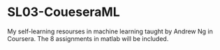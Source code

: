 # SL03-CoueseraML
My self-learning resourses in machine learning taught by Andrew Ng in Coursera.
The 8 assignments in matlab will be included.
